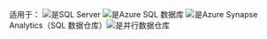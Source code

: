 <Token>适用于：  ![是](media/yes-icon.png)SQL Server ![是](media/yes-icon.png)Azure SQL 数据库 ![是](media/yes-icon.png)Azure Synapse Analytics（SQL 数据仓库）![是](media/yes-icon.png)并行数据仓库 </Token>

